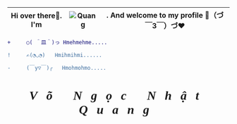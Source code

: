|Hi over there👋. I'm | ![Quang](https://user-images.githubusercontent.com/92705154/149645080-a22d7fba-3d7f-4cd1-a586-7849c0f48212.png) | . And welcome to my profile 🎉（づ￣3￣）づ❤️
| --- | --- | --- |

```diff
+     ○( ＾皿＾)っ Hmehmehme.....

!     ✍️(◔◡◔)   Hmihmihmi......

-     (￣y▽￣)╭   Hmohmohmo.....
```
<h1 style = "text-align:center; background-image:url(https://anhdep.tv/attachments/29491c1d81ccffedf24f540dde4f4ea0-jpeg.24003/); letter-spacing:20px; font-family:Courier New Courier; font-style:italic">Võ Ngọc Nhật Quang</h1>

<!--
**VNNhatQuang/VNNhatQuang** is a ✨ _special_ ✨ repository because its `README.md` (this file) appears on your GitHub profile.

Here are some ideas to get you started:

- 🔭 I’m currently working on ...
- 🌱 I’m currently learning ...
- 👯 I’m looking to collaborate on ...
- 🤔 I’m looking for help with ...
- 💬 Ask me about ...
- 📫 How to reach me: ...
- 😄 Pronouns: ...
- ⚡ Fun fact: ...
-->
